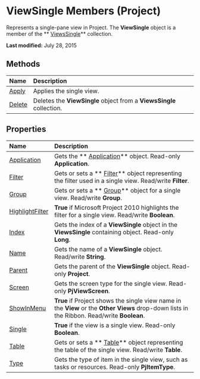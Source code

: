 
# ViewSingle Members (Project)
Represents a single-pane view in Project. The  **ViewSingle** object is a member of the ** [ViewsSingle](bd6f698b-780f-294a-037b-45c63b9a1c23.md)** collection.

 **Last modified:** July 28, 2015


## Methods



|**Name**|**Description**|
|:-----|:-----|
| [Apply](eafd9cdd-bb4f-51c1-4639-d852dec3f3f8.md)|Applies the single view.|
| [Delete](a062d8b9-b68c-deff-9e26-b7f25fa8d829.md)|Deletes the  **ViewSingle** object from a **ViewsSingle** collection.|

## Properties



|**Name**|**Description**|
|:-----|:-----|
| [Application](1f35443c-2392-f72d-498b-540456a6eacc.md)|Gets the  ** [Application](8eb91712-7784-a102-38c0-19bb056c27e9.md)** object. Read-only **Application**.|
| [Filter](43a7443e-dbd8-8139-499b-49af0eeb4ac2.md)|Gets or sets a  ** [Filter](abcd72a7-b86b-783e-16e0-f50a48b1fed2.md)** object representing the filter used in a single view. Read/write **Filter**.|
| [Group](3dec1632-1b5b-4aed-e0a9-f660bd606ba2.md)|Gets or sets a  ** [Group](e3756818-f051-1ae4-5402-0398e568ebfc.md)** object for a single view. Read/write **Group**.|
| [HighlightFilter](0288340c-69b9-de45-2303-ed4b8632eeff.md)| **True** if Microsoft Project 2010 highlights the filter for a single view. Read/write **Boolean**.|
| [Index](a4f5a6fa-b013-473c-4400-70a40be955c5.md)|Gets the index of a  **ViewSingle** object in the **ViewsSingle** containing object. Read-only **Long**.|
| [Name](ba106d83-4451-7065-b032-acc15c17bc2a.md)|Gets the name of a  **ViewSingle** object. Read/write **String**.|
| [Parent](8d9a7328-ff35-08af-c132-29b500f62aa1.md)|Gets the parent of the  **ViewSingle** object. Read-only **Project**.|
| [Screen](4d612d77-eb00-a6ed-bf13-dd73ae8bbafe.md)|Gets the screen type for the single view. Read-only  **PjViewScreen**.|
| [ShowInMenu](b04dd225-7dfa-9cfa-5d0f-c9f0e54b64b7.md)| **True** if Project shows the single view name in the **View** or the **Other Views** drop-down lists in the Ribbon. Read/write **Boolean**.|
| [Single](7af38429-2767-7660-000f-bbfa48edab96.md)| **True** if the view is a single view. Read-only **Boolean**.|
| [Table](356cf967-e443-e068-27f7-c7433f1a5329.md)|Gets or sets a  ** [Table](f50f5d2d-a733-c5b0-16d8-e4ee98943321.md)** object representing the table of the single view. Read/write **Table**.|
| [Type](58b21a88-c71d-9949-5ca2-a0511d24467e.md)|Gets the type of item in the single view, such as tasks or resources. Read-only  **PjItemType**.|
